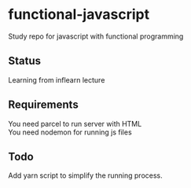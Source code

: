 # functional-javascript
Study repo for javascript with functional programming

## Status
Learning from inflearn lecture

## Requirements
You need parcel to run server with HTML  
You need nodemon for running js files

## Todo
Add yarn script to simplify the running process.
